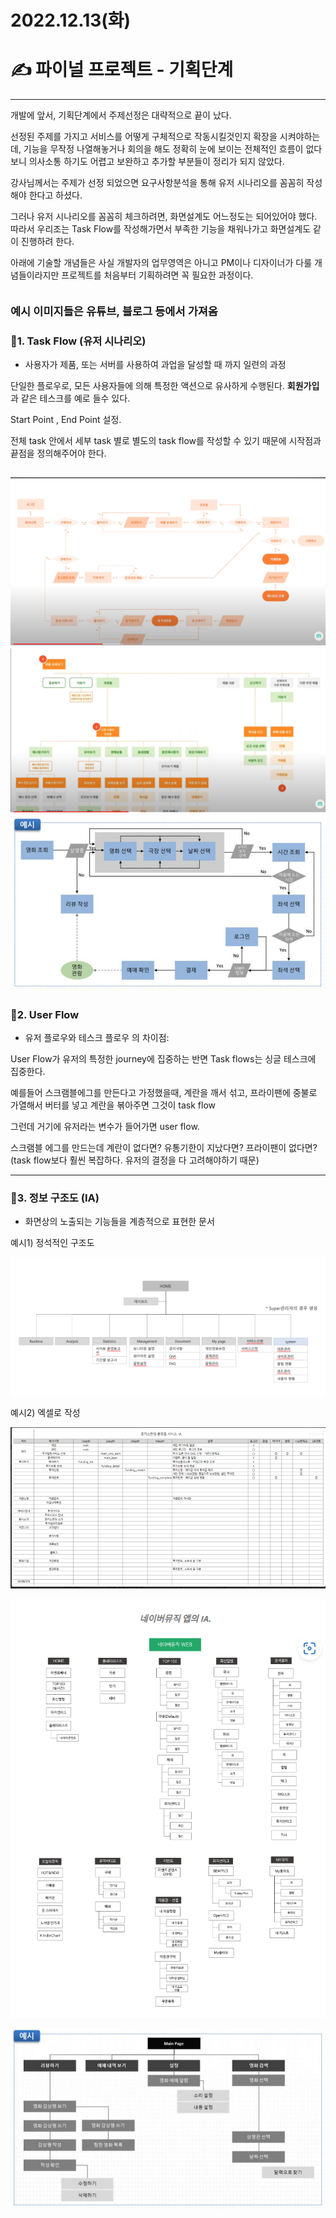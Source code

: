 # 2022.12.13(화)

# ✍️ 파이널 프로젝트 - 기획단계

---

개발에 앞서, 기획단계에서 주제선정은 대략적으로 끝이 났다. 

선정된 주제를 가지고 서비스를 어떻게 구체적으로 작동시킬것인지 확장을 시켜야하는데, 기능을 무작정 나열해놓거나 회의을 해도 정확히 눈에 보이는 전체적인 흐름이 없다보니 의사소통 하기도 어렵고 보완하고 추가할 부분들이 정리가 되지 않았다.

강사님께서는 주제가 선정 되었으면 요구사항분석을 통해 유저 시나리오를 꼼꼼히 작성해야 한다고 하셨다.

그러나 유저 시나리오를 꼼꼼히 체크하려면, 화면설계도 어느정도는 되어있어야 했다. 따라서 우리조는 Task Flow를 작성해가면서 부족한 기능을 채워나가고 화면설계도 같이 진행하려 한다.

아래에 기술할 개념들은 사실 개발자의 업무영역은 아니고 PM이나 디자이너가 다룰 개념들이라지만 프로젝트를 처음부터 기획하려면 꼭 필요한 과정이다.

<sub>예시 이미지들은 유튜브, 블로그 등에서 가져옴</sub>
---

### 🖤1. Task Flow (유저 시나리오)

- 사용자가 제품, 또는 서버를 사용하여 과업을 달성할 때 까지 일련의 과정

단일한 플로우로, 모든 사용자들에 의해 특정한 액션으로 유사하게 수행된다. **회원가입**과 같은 테스크를 예로 들수 있다.

Start Point , End Point 설정.

전체 task 안에서 세부 task 별로 별도의 task flow를 작성할 수 있기 때문에 시작점과 끝점을 정의해주어야 한다.

![Untitled](./img/TaskFlow01.png)
![Untitled](./img/TaskFlow02.png)
![Untitled](./img/TaskFlow03.png)
---

### 💚2. User Flow

- 유저 플로우와 테스크 플로우 의 차이점:

 User Flow가 유저의 특정한 journey에 집중하는 반면 Task flows는 싱글 테스크에 집중한다. 

예를들어 스크램블에그를 만든다고 가정했을때, 계란을 깨서 섞고,  프라이팬에 중불로 가열해서 버터를 넣고 계란을 볶아주면 그것이 task flow

그런데 거기에 유저라는 변수가 들어가면 user flow.

스크램블 에그를 만드는데 계란이 없다면? 유통기한이 지났다면? 프라이팬이 없다면? (task flow보다 훨씬 복잡하다. 유저의 결정을 다 고려해야하기 때문)

---

### 💜3. 정보 구조도 (IA)

- 화면상의 노출되는 기능들을 계층적으로 표현한 문서

예시1) 정석적인 구조도

![Untitled](./img/IA01.png)

예시2) 엑셀로 작성

![Untitled](./img/IA02.png)

![Untitled](./img/IA03.png)


![Untitled](./img/IA04.png)
